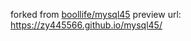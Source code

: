 forked from [boollife/mysql45](https://github.com/boollife/mysql45)
preview url: https://zy445566.github.io/mysql45/
